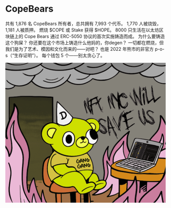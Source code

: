 # CopeBears

共有 1,876 名 CopeBears 所有者，总共拥有 7,993 个代币。
1,770 人被烧毁，1,181 人被质押。
燃烧 $COPE 或 Stake 获得 $HOPE。
8000 只生活在以太坊区块链上的 Cope Bears 通过 ERC-5050 协议的首次实施铸造而成。
为什么要铸造这个狗屎？
你还要在这个市场上铸造什么他妈的，你degen？ 一切都在燃烧，但我们是为了艺术、模因和文化而来的——对吧？
也是 2022 年熊市的非官方 p-o-s（“生存证明”）。
每个钱包 5 个——别太贪心了。

![nft](1.png)
